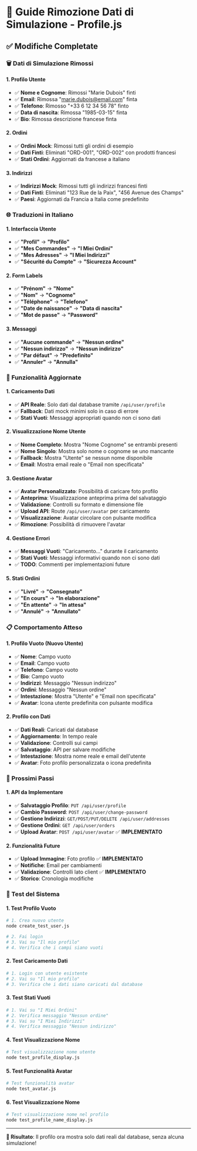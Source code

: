 # 🧹 Guide Rimozione Dati di Simulazione - Profile.js

## ✅ Modifiche Completate

### **🗑️ Dati di Simulazione Rimossi**

#### **1. Profilo Utente**
- ✅ **Nome e Cognome**: Rimossi "Marie Dubois" finti
- ✅ **Email**: Rimossa "marie.dubois@email.com" finta
- ✅ **Telefono**: Rimosso "+33 6 12 34 56 78" finto
- ✅ **Data di nascita**: Rimossa "1985-03-15" finta
- ✅ **Bio**: Rimossa descrizione francese finta

#### **2. Ordini**
- ✅ **Ordini Mock**: Rimossi tutti gli ordini di esempio
- ✅ **Dati Finti**: Eliminati "ORD-001", "ORD-002" con prodotti francesi
- ✅ **Stati Ordini**: Aggiornati da francese a italiano

#### **3. Indirizzi**
- ✅ **Indirizzi Mock**: Rimossi tutti gli indirizzi francesi finti
- ✅ **Dati Finti**: Eliminati "123 Rue de la Paix", "456 Avenue des Champs"
- ✅ **Paesi**: Aggiornati da Francia a Italia come predefinito

### **🌐 Traduzioni in Italiano**

#### **1. Interfaccia Utente**
- ✅ **"Profil"** → **"Profilo"**
- ✅ **"Mes Commandes"** → **"I Miei Ordini"**
- ✅ **"Mes Adresses"** → **"I Miei Indirizzi"**
- ✅ **"Sécurité du Compte"** → **"Sicurezza Account"**

#### **2. Form Labels**
- ✅ **"Prénom"** → **"Nome"**
- ✅ **"Nom"** → **"Cognome"**
- ✅ **"Téléphone"** → **"Telefono"**
- ✅ **"Date de naissance"** → **"Data di nascita"**
- ✅ **"Mot de passe"** → **"Password"**

#### **3. Messaggi**
- ✅ **"Aucune commande"** → **"Nessun ordine"**
- ✅ **"Nessun indirizzo"** → **"Nessun indirizzo"**
- ✅ **"Par défaut"** → **"Predefinito"**
- ✅ **"Annuler"** → **"Annulla"**

### **🔧 Funzionalità Aggiornate**

#### **1. Caricamento Dati**
- ✅ **API Reale**: Solo dati dal database tramite `/api/user/profile`
- ✅ **Fallback**: Dati mock minimi solo in caso di errore
- ✅ **Stati Vuoti**: Messaggi appropriati quando non ci sono dati

#### **2. Visualizzazione Nome Utente**
- ✅ **Nome Completo**: Mostra "Nome Cognome" se entrambi presenti
- ✅ **Nome Singolo**: Mostra solo nome o cognome se uno mancante
- ✅ **Fallback**: Mostra "Utente" se nessun nome disponibile
- ✅ **Email**: Mostra email reale o "Email non specificata"

#### **3. Gestione Avatar**
- ✅ **Avatar Personalizzato**: Possibilità di caricare foto profilo
- ✅ **Anteprima**: Visualizzazione anteprima prima del salvataggio
- ✅ **Validazione**: Controlli su formato e dimensione file
- ✅ **Upload API**: Route `/api/user/avatar` per caricamento
- ✅ **Visualizzazione**: Avatar circolare con pulsante modifica
- ✅ **Rimozione**: Possibilità di rimuovere l'avatar

#### **4. Gestione Errori**
- ✅ **Messaggi Vuoti**: "Caricamento..." durante il caricamento
- ✅ **Stati Vuoti**: Messaggi informativi quando non ci sono dati
- ✅ **TODO**: Commenti per implementazioni future

#### **5. Stati Ordini**
- ✅ **"Livré"** → **"Consegnato"**
- ✅ **"En cours"** → **"In elaborazione"**
- ✅ **"En attente"** → **"In attesa"**
- ✅ **"Annulé"** → **"Annullato"**

### **📋 Comportamento Atteso**

#### **1. Profilo Vuoto (Nuovo Utente)**
- ✅ **Nome**: Campo vuoto
- ✅ **Email**: Campo vuoto
- ✅ **Telefono**: Campo vuoto
- ✅ **Bio**: Campo vuoto
- ✅ **Indirizzi**: Messaggio "Nessun indirizzo"
- ✅ **Ordini**: Messaggio "Nessun ordine"
- ✅ **Intestazione**: Mostra "Utente" e "Email non specificata"
- ✅ **Avatar**: Icona utente predefinita con pulsante modifica

#### **2. Profilo con Dati**
- ✅ **Dati Reali**: Caricati dal database
- ✅ **Aggiornamento**: In tempo reale
- ✅ **Validazione**: Controlli sui campi
- ✅ **Salvataggio**: API per salvare modifiche
- ✅ **Intestazione**: Mostra nome reale e email dell'utente
- ✅ **Avatar**: Foto profilo personalizzata o icona predefinita

### **🚀 Prossimi Passi**

#### **1. API da Implementare**
- ✅ **Salvataggio Profilo**: `PUT /api/user/profile`
- ✅ **Cambio Password**: `POST /api/user/change-password`
- ✅ **Gestione Indirizzi**: `GET/POST/PUT/DELETE /api/user/addresses`
- ✅ **Gestione Ordini**: `GET /api/user/orders`
- ✅ **Upload Avatar**: `POST /api/user/avatar` ✅ **IMPLEMENTATO**

#### **2. Funzionalità Future**
- ✅ **Upload Immagine**: Foto profilo ✅ **IMPLEMENTATO**
- ✅ **Notifiche**: Email per cambiamenti
- ✅ **Validazione**: Controlli lato client ✅ **IMPLEMENTATO**
- ✅ **Storico**: Cronologia modifiche

### **🧪 Test del Sistema**

#### **1. Test Profilo Vuoto**
```bash
# 1. Crea nuovo utente
node create_test_user.js

# 2. Fai login
# 3. Vai su "Il mio profilo"
# 4. Verifica che i campi siano vuoti
```

#### **2. Test Caricamento Dati**
```bash
# 1. Login con utente esistente
# 2. Vai su "Il mio profilo"
# 3. Verifica che i dati siano caricati dal database
```

#### **3. Test Stati Vuoti**
```bash
# 1. Vai su "I Miei Ordini"
# 2. Verifica messaggio "Nessun ordine"
# 3. Vai su "I Miei Indirizzi"
# 4. Verifica messaggio "Nessun indirizzo"
```

#### **4. Test Visualizzazione Nome**
```bash
# Test visualizzazione nome utente
node test_profile_display.js
```

#### **5. Test Funzionalità Avatar**
```bash
# Test funzionalità avatar
node test_avatar.js
```

#### **6. Test Visualizzazione Nome**
```bash
# Test visualizzazione nome nel profilo
node test_profile_name_display.js
```

---

**🎉 Risultato**: Il profilo ora mostra solo dati reali dal database, senza alcuna simulazione!
